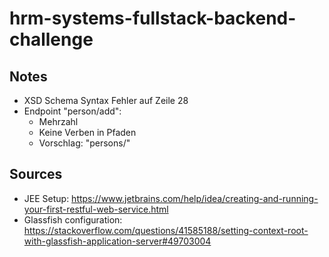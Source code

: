 # hrm-systems-fullstack-backend-challenge

## Notes
* XSD Schema Syntax Fehler auf Zeile 28 
* Endpoint "person/add":
  * Mehrzahl
  * Keine Verben in Pfaden
  * Vorschlag: "persons/"

## Sources
* JEE Setup: https://www.jetbrains.com/help/idea/creating-and-running-your-first-restful-web-service.html
* Glassfish configuration: https://stackoverflow.com/questions/41585188/setting-context-root-with-glassfish-application-server#49703004